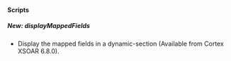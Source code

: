 
#### Scripts

##### New: displayMappedFields

- Display the mapped fields in a dynamic-section (Available from Cortex XSOAR 6.8.0).
